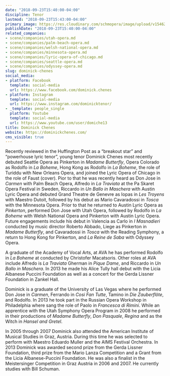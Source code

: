 ```yaml
---
date: "2018-09-23T15:40:00-04:00"
discipline: Tenor
lastmod: "2018-09-23T15:43:00-04:00"
primary_image: https://res.cloudinary.com/schmopera/image/upload/v1546221850/media/2018/12/Chenes.jpg
publishDate: "2018-09-23T15:40:00-04:00"
related_companies:
- scene/companies/utah-opera.md
- scene/companies/palm-beach-opera.md
- scene/companies/welsh-national-opera.md
- scene/companies/minnesota-opera.md
- scene/companies/lyric-opera-of-chicago.md
- scene/companies/seattle-opera.md
- scene/companies/odyssey-opera.md
slug: dominick-chenes
social_media:
- platform: Facebook
  template: social-media
  url: https://www.facebook.com/dominick.chenes
- platform: Instagram
  template: social-media
  url: https://www.instagram.com/dominicktenor/
- _template: people_single
  platform: Youtube
  template: social-media
  url: https://www.youtube.com/user/domiche13
title: Dominick Chenes
website: https://dominickchenes.com/
cms_visible: true
---
```

Recently reviewed in the Huffington Post as a “breakout star” and “powerhouse lyric tenor”, young tenor Dominick Chenes most recently debuted Seattle Opera as Pinkerton in *Madame Butterfly*, Opera Colorado as Rodolfo in *La Boheme*, Hong Kong as Rodolfo in *La Boheme*, the role of Turiddu with New Orleans Opera, and joined the Lyric Opera of Chicago in the role of Faust (cover). Pior to that he was recently heard as Don Jose in *Carmen* with Palm Beach Opera, Alfredo in *La Traviata* at the Pa Skaret Opera Festival in Sweden, Riccardo in *Un Ballo in Maschera* with Austin Lyric Opera and debuted Grand Theatre de Genevre as Iopas in *Les Troyens* with Maestro Dutoit, followed by his debut as Mario Cavaradossi in *Tosca* with the Minnesota Opera. Prior to that he returned to Austin Lyric Opera as *Pinkerton*, performed Don Jose with Utah Opera, followed by Rodolfo in *La Boheme* with Welsh National Opera and Pinkerton with Austin Lyric Opera. Future engagements include his debut in Valencia as Carlo in *I Masnadieri* conducted by music director Roberto Abbado, Liege as Pinkerton in *Madame Butterfly*, and Cavaradossi in *Tosca* with the Reading Symphony, a return to Hong Kong for Pinkerton, and *La Reine de Saba* with Odyssey Opera.

A graduate of the Academy of Vocal Arts, at AVA he has performed Rodolfo in *La Boheme* at conducted by Christofer Macatsoris. Other roles at AVA include Alfredo is *La Traviata* Gherman in *Pique Dame*, and Riccardo in *Un Ballo in Maschera*. In 2013 he made his Alice Tully hall debut with the Licia Albanese Puccini Foundation as well as a concert for the Gerda Lissner Foundation in Zankel Hall.

Dominick is a graduate of the University of Las Vegas where he performed Don Jose in *Carmen*, Ferrando in *Cosi Fan Tutte*, Tamino in *Die Zauberflöte*, and Rodolfo. In 2013 he took part in the Russian Opera Workshop in Philadelphia where sang the role of Paolo in *Francesca di Rimini*. While an apprentice with the Utah Symphony Opera Program in 2008 he performed in their productions of *Madame Butterfly*, *Don Pasquale*, *Regina* and as the Witch in *Hansel and Gretel*.

In 2005 through 2007 Dominick also attended the American Institute of Musical Studies in Graz, Austria. During this time he was selected to perform with Maestro Eduardo Muller and the AIMS Festival Orchestra. In 2013 Dominick was awarded second prize from the Gerda Lissner Foundation, third prize from the Mario Lanza Competition and a Grant from the Licia Albanese-Puccini Foundation. He was also a finalist in the Meistersinger Competition in Graz Austria in 2006 and 2007. He currently studies with Bill Schuman.